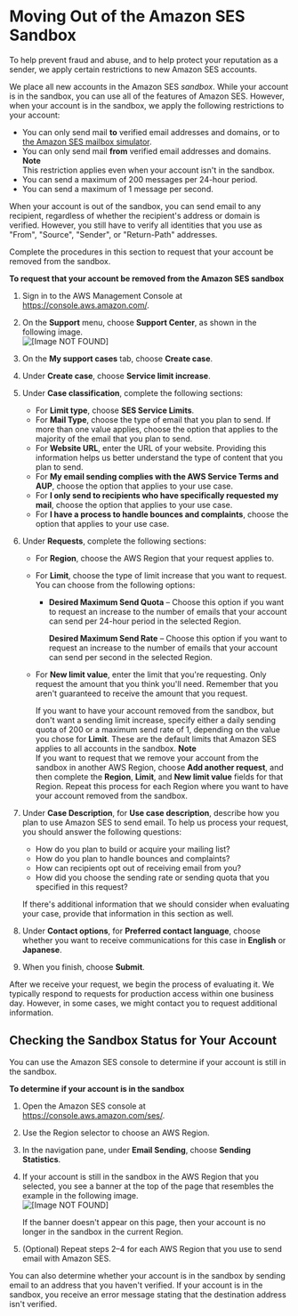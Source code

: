 # Moving Out of the Amazon SES Sandbox<a name="request-production-access"></a>

To help prevent fraud and abuse, and to help protect your reputation as a sender, we apply certain restrictions to new Amazon SES accounts\. 

We place all new accounts in the Amazon SES *sandbox*\. While your account is in the sandbox, you can use all of the features of Amazon SES\. However, when your account is in the sandbox, we apply the following restrictions to your account:
+ You can only send mail **to** verified email addresses and domains, or to [the Amazon SES mailbox simulator](mailbox-simulator.md)\.
+ You can only send mail **from** verified email addresses and domains\.
**Note**  
This restriction applies even when your account isn't in the sandbox\.
+ You can send a maximum of 200 messages per 24\-hour period\.
+ You can send a maximum of 1 message per second\.

When your account is out of the sandbox, you can send email to any recipient, regardless of whether the recipient's address or domain is verified\. However, you still have to verify all identities that you use as "From", "Source", "Sender", or "Return\-Path" addresses\.

Complete the procedures in this section to request that your account be removed from the sandbox\.

**To request that your account be removed from the Amazon SES sandbox**

1. Sign in to the AWS Management Console at [https://console\.aws\.amazon\.com/](https://console.aws.amazon.com/)\.

1. On the **Support** menu, choose **Support Center**, as shown in the following image\.  
![\[Image NOT FOUND\]](http://docs.aws.amazon.com/ses/latest/DeveloperGuide/images/console_region_selector.png)

1. On the **My support cases** tab, choose **Create case**\.

1. Under **Create case**, choose **Service limit increase**\.

1. Under **Case classification**, complete the following sections:
   + For **Limit type**, choose **SES Service Limits**\.
   + For **Mail Type**, choose the type of email that you plan to send\. If more than one value applies, choose the option that applies to the majority of the email that you plan to send\.
   + For **Website URL**, enter the URL of your website\. Providing this information helps us better understand the type of content that you plan to send\.
   + For **My email sending complies with the AWS Service Terms and AUP**, choose the option that applies to your use case\.
   + For **I only send to recipients who have specifically requested my mail**, choose the option that applies to your use case\.
   + For **I have a process to handle bounces and complaints**, choose the option that applies to your use case\.

1. Under **Requests**, complete the following sections:
   + For **Region**, choose the AWS Region that your request applies to\.
   + For **Limit**, choose the type of limit increase that you want to request\. You can choose from the following options:
     + **Desired Maximum Send Quota** – Choose this option if you want to request an increase to the number of emails that your account can send per 24\-hour period in the selected Region\. 

       **Desired Maximum Send Rate** – Choose this option if you want to request an increase to the number of emails that your account can send per second in the selected Region\. 
   + For **New limit value**, enter the limit that you're requesting\. Only request the amount that you think you'll need\. Remember that you aren't guaranteed to receive the amount that you request\.

     If you want to have your account removed from the sandbox, but don't want a sending limit increase, specify either a daily sending quota of 200 or a maximum send rate of 1, depending on the value you chose for **Limit**\. These are the default limits that Amazon SES applies to all accounts in the sandbox\. 
**Note**  
If you want to request that we remove your account from the sandbox in another AWS Region, choose **Add another request**, and then complete the **Region**, **Limit**, and **New limit value** fields for that Region\. Repeat this process for each Region where you want to have your account removed from the sandbox\.

1. Under **Case Description**, for **Use case description**, describe how you plan to use Amazon SES to send email\. To help us process your request, you should answer the following questions:
   + How do you plan to build or acquire your mailing list?
   + How do you plan to handle bounces and complaints?
   + How can recipients opt out of receiving email from you?
   + How did you choose the sending rate or sending quota that you specified in this request?

   If there's additional information that we should consider when evaluating your case, provide that information in this section as well\.

1. Under **Contact options**, for **Preferred contact language**, choose whether you want to receive communications for this case in **English** or **Japanese**\.

1. When you finish, choose **Submit**\.

After we receive your request, we begin the process of evaluating it\. We typically respond to requests for production access within one business day\. However, in some cases, we might contact you to request additional information\.

## Checking the Sandbox Status for Your Account<a name="request-production-access-check-status"></a>

You can use the Amazon SES console to determine if your account is still in the sandbox\.

**To determine if your account is in the sandbox**

1. Open the Amazon SES console at [https://console\.aws\.amazon\.com/ses/](https://console.aws.amazon.com/ses/)\.

1. Use the Region selector to choose an AWS Region\.

1. In the navigation pane, under **Email Sending**, choose **Sending Statistics**\. 

1. If your account is still in the sandbox in the AWS Region that you selected, you see a banner at the top of the page that resembles the example in the following image\.   
![\[Image NOT FOUND\]](http://docs.aws.amazon.com/ses/latest/DeveloperGuide/images/sandbox-banner-send-statistics.png)

   If the banner doesn't appear on this page, then your account is no longer in the sandbox in the current Region\.

1. \(Optional\) Repeat steps 2–4 for each AWS Region that you use to send email with Amazon SES\.

You can also determine whether your account is in the sandbox by sending email to an address that you haven't verified\. If your account is in the sandbox, you receive an error message stating that the destination address isn't verified\.